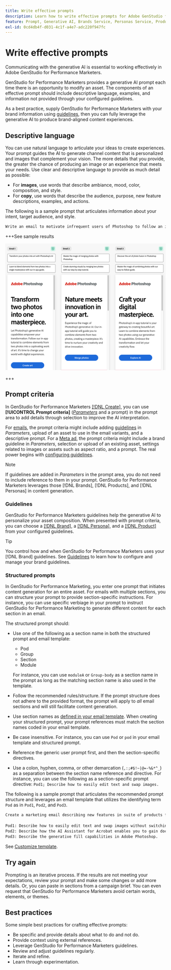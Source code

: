 ```yaml
---
title: Write effective prompts
description: Learn how to write effective prompts for Adobe GenStudio for Performance Marketers.
feature: Prompt, Generative AI, Brands Service, Personas Service, Products Service, Guidelines
exl-id: 0cd4db4f-d031-4c1f-a4e7-adc220f947fc
---
```

# Write effective prompts

Communicating with the generative AI is essential to working effectively in Adobe GenStudio for Performance Marketers.

GenStudio for Performance Marketers provides a generative AI prompt each time there is an opportunity to modify an asset. The components of an effective prompt should include descriptive language, examples, and information not provided through your configured guidelines.

As a best practice, supply GenStudio for Performance Marketers with your brand information using [guidelines](/help/user-guide/guidelines/overview.md), then you can fully leverage the generative AI to produce brand-aligned content experiences.

## Descriptive language

You can use natural language to articulate your ideas to create experiences. Your prompt guides the AI to generate channel content that is personalized and images that complement your vision. The more details that you provide, the greater the chance of producing an image or an experience that meets your needs. Use clear and descriptive language to provide as much detail as possible:

- For **images**, use words that describe ambiance, mood, color, composition, and style.
- For **copy**, use words that describe the audience, purpose, new feature descriptions, examples, and actions.

The following is a sample prompt that articulates information about your intent, target audience, and style.

```bash
Write an email to motivate infrequent users of Photoshop to follow an in-app tutorial that teaches them to combine elements of two photos into a beautiful work of art. Highlight the generative AI capabilities of Photoshop and use references to natural imagery.
```

+++See sample results

![three generated emails](/help/assets/sample-email.png)

+++

## Prompt criteria

In GenStudio for Performance Marketers [[!DNL Create]](/help/user-guide/create/overview.md), you can use **[!UICONTROL Prompt criteria]** ([_Parameters_](/help/user-guide/create/overview.md#parameters) and a prompt) in the prompt area to add details through selection to improve the AI interpretation.

For [emails](/help/tutorials/create-email-experience.md), the prompt criteria might include adding [guidelines](/help/user-guide/guidelines/overview.md) in _Parameters_, upload of an asset to use in the email variants, and a descriptive prompt. For a [Meta ad](/help/tutorials/create-meta-ad.md), the prompt criteria might include a brand guideline in _Parameters_, selection or upload of an existing asset, settings related to images or assets such as aspect ratio, and a prompt. The real power begins with [configuring guidelines](/help/user-guide/guidelines/add-guidelines.md).

>[!NOTE]
>
>If guidelines are added in _Parameters_ in the prompt area, you do not need to include reference to them in your prompt. GenStudio for Performance Marketers leverages those [!DNL Brands], [!DNL Products], and [!DNL Personas] in content generation.

### Guidelines

GenStudio for Performance Marketers guidelines help the generative AI to personalize your asset composition. When presented with prompt criteria, you can choose a [[!DNL Brand]](/help/user-guide/guidelines/brands.md), a [[!DNL Persona]](/help/user-guide/guidelines/personas.md), and a [[!DNL Product]](/help/user-guide/guidelines/products.md) from your configured guidelines.

>[!TIP]
>
>You control how and when GenStudio for Performance Marketers uses your [!DNL Brand] guidelines. See [Guidelines](/help/user-guide/guidelines/overview.md) to learn how to configure and manage your brand guidelines.

### Structured prompts

In GenStudio for Performance Marketing, you enter one prompt that initiates content generation for an entire asset. For emails with multiple sections, you can structure your prompt to provide section-specific instructions. For instance, you can use specific verbiage in your prompt to instruct GenStudio for Performance Marketing to generate different content for each section in an email.

The structured prompt should:

- Use one of the following as a section name in both the structured prompt and email template:
  - Pod
  - Group
  - Section
  - Module

  For instance, you can use `moduleA` or `Group-body` as a section name in the prompt as long as the matching section name is also used in the template.

- Follow the recommended rules/structure. If the prompt structure does not adhere to the provided format, the prompt will apply to *all* email sections and will still facilitate content generation.
- Use section names as [defined in your email template](/help/user-guide/content/customize-template.md#sections-or-groups). When creating your structured prompt, your prompt references must match the section names coded in your email template.
- Be case insensitive. For instance, you can use `Pod` or `pod` in your email template and structured prompt.
- Reference the generic user prompt first, and then the section-specific directives.
- Use a colon, hyphen, comma, or other demarcation (`,:;#$!~|@=-%&*^_`) as a separation between the section name reference and directive. For instance, you can use the following as a section-specific prompt directive: `Pod1; Describe how to easily edit text and swap images.`

The following is a sample prompt that articulates the recommended prompt structure and leverages an email template that utilizes the identifying term `Pod` as in `Pod1`, `Pod2`, and `Pod3`.

```bash
Create a marketing email describing new features in suite of products for Creative Cloud.
  
Pod1: Describe how to easily edit text and swap images without switching to another application, all in just a few clicks.
Pod2: Describe how the AI Assistant for Acrobat enables you to gain document insights and access one-click summaries to enhance productivity.
Pod3: Describe the generative fill capabilities in Adobe Photoshop.
```

See [Customize template](/help/user-guide/content/customize-template.md#multi-section-emails).

## Try again

Prompting is an iterative process. If the results are not meeting your expectations, review your prompt and make some changes or add more details. Or, you can paste in sections from a campaign brief. You can even request that GenStudio for Performance Marketers avoid certain words, elements, or themes.

## Best practices

Some simple best practices for crafting effective prompts:

- Be specific and provide details about what to do and not do.
- Provide context using external references.
- Leverage GenStudio for Performance Marketers guidelines.
- Review and adjust guidelines regularly.
- Iterate and refine.
- Learn through experimentation.
